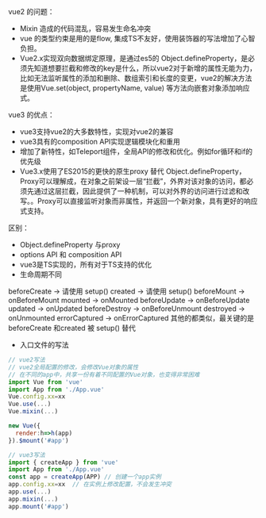 vue2 的问题：
- Mixin 造成的代码混乱，容易发生命名冲突
- vue 的类型约束是用的是flow, 集成TS不友好，使用装饰器的写法增加了心智负担。
- Vue2.x实现双向数据绑定原理，是通过es5的 Object.defineProperty，是必须先知道想要拦截和修改的key是什么，所以vue2对于新增的属性无能为力，比如无法监听属性的添加和删除、数组索引和长度的变更，vue2的解决方法是使用Vue.set(object, propertyName, value) 等方法向嵌套对象添加响应式。

vue3 的优点：

- vue3支持vue2的大多数特性，实现对vue2的兼容
- vue3具有的composition API实现逻辑模块化和重用
- 增加了新特性，如Teleport组件，全局API的修改和优化。例如for循环和if的优先级
- Vue3.x使用了ES2015的更快的原生proxy 替代 Object.defineProperty，Proxy可以理解成，在对象之前架设一层“拦截”，外界对该对象的访问，都必须先通过这层拦截，因此提供了一种机制，可以对外界的访问进行过滤和改写。。Proxy可以直接监听对象而非属性，并返回一个新对象，具有更好的响应式支持。


区别：
- Object.defineProperty 与proxy
- options API 和 composition API
- vue3是TS实现的，所有对于TS支持的优化
- 生命周期不同

beforeCreate -> 请使用 setup()
created -> 请使用 setup()
beforeMount -> onBeforeMount
mounted -> onMounted
beforeUpdate -> onBeforeUpdate
updated -> onUpdated
beforeDestroy -> onBeforeUnmount
destroyed -> onUnmounted
errorCaptured -> onErrorCaptured
其他的都类似，最关键的是 beforeCreate 和created 被 setup() 替代

- 入口文件的写法
```js
// vue2写法
// vue2全局配置的修改，会修改Vue对象的属性
// 在不同的app中，共享一份有着不同配置的Vue对象，也变得非常困难
import Vue from 'vue'
import App from './App.vue'
Vue.config.xx=xx
Vue.use(...)
Vue.mixin(...)

new Vue({
  render:h=>h(app)
}).$mount('#app')

// vue3写法
import { createApp } from 'vue'
import App from './App.vue'
const app = createApp(APP) // 创建一个app实例
app.config.xx=xx  // 在实例上修改配置，不会发生冲突
app.use(...)
app.mixin(...)
app.mount('#app')
```